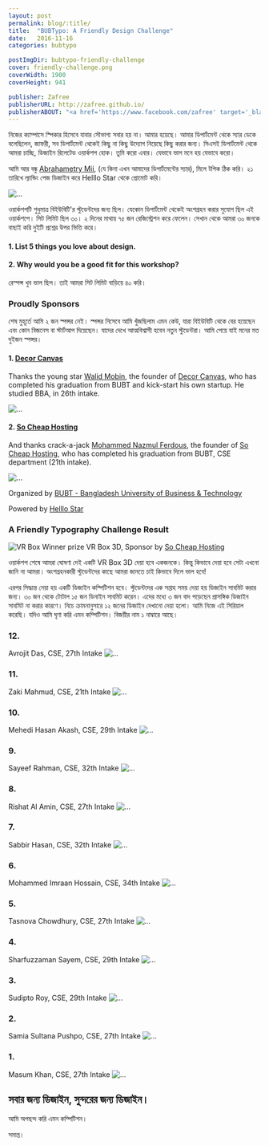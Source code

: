 ```yaml
---
layout: post
permalink: blog/:title/
title:  "BUBTypo: A Friendly Design Challenge"
date:   2016-11-16
categories: bubtypo

postImgDir: bubtypo-friendly-challenge
cover: friendly-challenge.png
coverWidth: 1900
coverHeight: 941

publisher: Zafree
publisherURL: http://zafree.github.io/
publisherABOUT: "<a href='https://www.facebook.com/zafree' target='_blank'>Zafree</a> works with fun and loves lollipop. Now he is working for <a href='http://themebucket.net/our-team/' target='_blank'>ThemeBucket</a> as a UI Ninja. When he is not working, he enjoys hanging out with his friends and family."
---
```


নিজের ক্যাম্পাসে স্পিকার হিসেবে যাবার সৌভাগ্য সবার হয় না। আমার হয়েছে। আমার ডিপার্টমেন্ট থেকে স্যার ডেকে বলেছিলেন, জাফরী, সব ডিপার্টমেন্ট থেকেই কিছু না কিছু উদ্যোগ নিয়েছে কিছু করার জন্য। সিএসই ডিপার্টমেন্ট থেকে আমরা চাচ্ছি, ডিজাইন রিলেটেড ওয়ার্কশপ হোক। তুমি করো এবার। যেভাবে ভাল মনে হয় যেভাবে করো।

আমি আর বন্ধু [Abrahametry Mii](https://www.facebook.com/abrahametry), (যে কিনা এখন আমাদের ডিপার্টমেন্টের স্যার), মিলে টপিক ঠিক করি। ২১ তারিখে ল্যান্ডিং পেজ ডিজাইন করে Helllo Star থেকে প্রোমোট করি।

![...]({{site.baseurl}}/imgs/blog/bubtypo-friendly-challenge/workshop.png)
­

­­ওয়ার্কশপটি শুধুমাত্র বিইউবিটি'র স্টুডেন্টদের জন্য ছিল। যেকোন ডিপার্টমেন্ট থেকেই অংশগ্রহন করার সুযোগ ছিল এই ওয়ার্কশপে। সিট লিমিট ছিল ৩০। ২ দিনের মাথায় ৭৫ জন রেজিস্ট্রেশন করে ফেলেন। সেখান থেকে আমরা ৩০ জনকে বাছাই করি দুইটি প্রশ্নের উপর ভিত্তি করে।

#### 1. List 5 things you love about design.

#### 2. Why would you be a good fit for this workshop?


রেস্পন্স খুব ভাল ছিল। তাই আমরা সিট লিমিট বাড়িয়ে ৪০ করি।



### Proudly Sponsors
শেষ মুহূর্তে আমি ২ জন স্পন্সর নেই। স্পন্সর নিসেবে আমি খুঁজছিলাম এমন কেউ, যারা বিইউবিটি থেকে বের হয়েছেন এবং কোন বিজনেস বা স্টার্টআপ দিয়েছেন। যাদের দেখে আত্মবিশ্বাসী হবেন নতুন স্টুডেন্টরা। আমি পেয়ে যাই মনের মত দুইজন স্পন্সর।  

#### 1. [Decor Canvas](https://www.facebook.com/weDcanvas/)
Thanks the young star [Walid Mobin](https://www.facebook.com/walid.mobin), the founder of [Decor Canvas](https://www.facebook.com/weDcanvas/), who has completed his graduation from BUBT and kick-start his own startup. He studied BBA, in 26th intake.

![...]({{site.baseurl}}/imgs/blog/bubtypo-friendly-challenge/sponsor-promote-1.png)


#### 2. [So Cheap Hosting​](https://www.facebook.com/SoCheapHosting/)
And thanks crack-a-jack [Mohammed Nazmul Ferdous](https://www.facebook.com/bdnapster), the founder of [So Cheap Hosting​](https://www.facebook.com/SoCheapHosting/), who has completed his graduation from BUBT, CSE department (21th intake).

![...]({{site.baseurl}}/imgs/blog/bubtypo-friendly-challenge/sponsor-promote-2.png)

Organized by [BUBT - Bangladesh University of Business & Technology](http://bubt.ac.bd/)

Powered by [Helllo Star](https://www.facebook.com/helllostar/)

### A Friendly Typography Challenge Result

![VR Box]({{site.baseurl}}/imgs/blog/bubtypo-friendly-challenge/vr-box.jpg)
Winner prize VR Box 3D, Sponsor by [So Cheap Hosting​](https://www.facebook.com/SoCheapHosting/)


ওয়ার্কশপ শেষে আমরা ঘোষণা দেই একটি VR Box 3D দেয়া হবে একজনকে। কিন্তু কিভাবে দেয়া হবে সেটা এখনো জানি না আমরা। অংশগ্রহনকারী স্টুডেন্টদের কাছে আমরা জানতে চাই কিভাবে দিলে ভাল হবে!

এরপর সিদ্ধান্ত নেয়া হয় একটি ডিজাইন কম্পিটিশন হবে। স্টুডেন্টদের এক সপ্তাহ সময় দেয়া হয় ডিজাইন সাবমিট করার জন্য। ৩০ জন থেকে টোটাল ১৫ জন ডিনাইন সাবমিট করেন। এদের মধ্যে ৩ জন বাদ পড়েছেন প্রাসঙ্গিক ডিজাইন সাবমিট না করার কারণে। নিচে ক্রামনানুসারে ১২ জনের ডিজাইন দেখানো দেয়া হলো। আমি নিজে এই সিরিয়াল করেছি। যদিও আমি ঘৃণা করি এমন কম্পিটিশন। বিজয়ীর নাম ১ নাম্বারে আছে।

### 12.
Avrojit Das, CSE, 27th Intake
![...]({{site.baseurl}}/imgs/blog/bubtypo-friendly-challenge/b12-avrojit-das.jpg)


### 11.
Zaki Mahmud, CSE, 21th Intake
![...]({{site.baseurl}}/imgs/blog/bubtypo-friendly-challenge/b11-zaki-mahmud.jpg)


### 10.
Mehedi Hasan Akash, CSE, 29th Intake
![...]({{site.baseurl}}/imgs/blog/bubtypo-friendly-challenge/b10-mehedi-hasan-akash.png)


### 9.
Sayeef Rahman, CSE, 32th Intake
![...]({{site.baseurl}}/imgs/blog/bubtypo-friendly-challenge/b9-sayeef-rahman.jpg)


### 8.
Rishat Al Amin, CSE, 27th Intake
![...]({{site.baseurl}}/imgs/blog/bubtypo-friendly-challenge/b8-rishat-al-amin.jpg)


### 7.
Sabbir Hasan, CSE, 32th Intake
![...]({{site.baseurl}}/imgs/blog/bubtypo-friendly-challenge/b7-sabbir-hasan.jpg)


### 6.
Mohammed Imraan Hossain, CSE, 34th Intake
![...]({{site.baseurl}}/imgs/blog/bubtypo-friendly-challenge/b6-mohammed-imraan-hossain.jpg)


### 5.
Tasnova Chowdhury, CSE, 27th Intake
![...]({{site.baseurl}}/imgs/blog/bubtypo-friendly-challenge/b5-tasnova-chowdhury.jpg)


### 4.
Sharfuzzaman Sayem, CSE, 29th Intake
![...]({{site.baseurl}}/imgs/blog/bubtypo-friendly-challenge/b4-sharfuzzaman-sayem.jpg)


### 3.
Sudipto Roy, CSE, 29th Intake
![...]({{site.baseurl}}/imgs/blog/bubtypo-friendly-challenge/b3-sudipto-roy.png)


### 2.
Samia Sultana Pushpo, CSE, 27th Intake
![...]({{site.baseurl}}/imgs/blog/bubtypo-friendly-challenge/b2-pushpo-rani.jpg)


### 1.
Masum Khan, CSE, 27th Intake
![...]({{site.baseurl}}/imgs/blog/bubtypo-friendly-challenge/b1-masum-khan.jpg)



## সবার জন্য ডিজাইন, সুন্দরের জন্য ডিজাইন।

আমি অপছন্দ করি এমন কম্পিটিশন।

সমাপ্ত।
